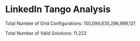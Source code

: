 # LinkedIn Tango Analysis

Total Number of Grid Configurations: 150,094,635,296,999,121

Total Number of Valid Solutions: 11,222
